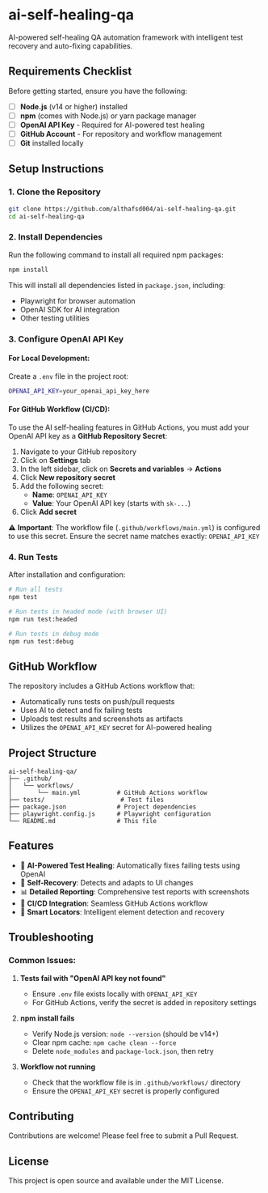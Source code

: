 # ai-self-healing-qa

AI-powered self-healing QA automation framework with intelligent test recovery and auto-fixing capabilities.

## Requirements Checklist

Before getting started, ensure you have the following:

- [ ] **Node.js** (v14 or higher) installed
- [ ] **npm** (comes with Node.js) or yarn package manager
- [ ] **OpenAI API Key** - Required for AI-powered test healing
- [ ] **GitHub Account** - For repository and workflow management
- [ ] **Git** installed locally

## Setup Instructions

### 1. Clone the Repository

```bash
git clone https://github.com/althafsd004/ai-self-healing-qa.git
cd ai-self-healing-qa
```

### 2. Install Dependencies

Run the following command to install all required npm packages:

```bash
npm install
```

This will install all dependencies listed in `package.json`, including:
- Playwright for browser automation
- OpenAI SDK for AI integration
- Other testing utilities

### 3. Configure OpenAI API Key

#### For Local Development:

Create a `.env` file in the project root:

```bash
OPENAI_API_KEY=your_openai_api_key_here
```

#### For GitHub Workflow (CI/CD):

To use the AI self-healing features in GitHub Actions, you must add your OpenAI API key as a **GitHub Repository Secret**:

1. Navigate to your GitHub repository
2. Click on **Settings** tab
3. In the left sidebar, click on **Secrets and variables** → **Actions**
4. Click **New repository secret**
5. Add the following secret:
   - **Name**: `OPENAI_API_KEY`
   - **Value**: Your OpenAI API key (starts with `sk-...`)
6. Click **Add secret**

⚠️ **Important**: The workflow file (`.github/workflows/main.yml`) is configured to use this secret. Ensure the secret name matches exactly: `OPENAI_API_KEY`

### 4. Run Tests

After installation and configuration:

```bash
# Run all tests
npm test

# Run tests in headed mode (with browser UI)
npm run test:headed

# Run tests in debug mode
npm run test:debug
```

## GitHub Workflow

The repository includes a GitHub Actions workflow that:
- Automatically runs tests on push/pull requests
- Uses AI to detect and fix failing tests
- Uploads test results and screenshots as artifacts
- Utilizes the `OPENAI_API_KEY` secret for AI-powered healing

## Project Structure

```
ai-self-healing-qa/
├── .github/
│   └── workflows/
│       └── main.yml          # GitHub Actions workflow
├── tests/                     # Test files
├── package.json              # Project dependencies
├── playwright.config.js      # Playwright configuration
└── README.md                 # This file
```

## Features

- 🤖 **AI-Powered Test Healing**: Automatically fixes failing tests using OpenAI
- 🔄 **Self-Recovery**: Detects and adapts to UI changes
- 📊 **Detailed Reporting**: Comprehensive test reports with screenshots
- 🚀 **CI/CD Integration**: Seamless GitHub Actions workflow
- 🎯 **Smart Locators**: Intelligent element detection and recovery

## Troubleshooting

### Common Issues:

1. **Tests fail with "OpenAI API key not found"**
   - Ensure `.env` file exists locally with `OPENAI_API_KEY`
   - For GitHub Actions, verify the secret is added in repository settings

2. **npm install fails**
   - Verify Node.js version: `node --version` (should be v14+)
   - Clear npm cache: `npm cache clean --force`
   - Delete `node_modules` and `package-lock.json`, then retry

3. **Workflow not running**
   - Check that the workflow file is in `.github/workflows/` directory
   - Ensure the `OPENAI_API_KEY` secret is properly configured

## Contributing

Contributions are welcome! Please feel free to submit a Pull Request.

## License

This project is open source and available under the MIT License.
